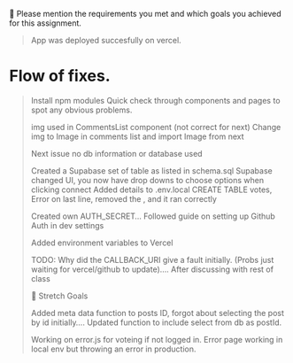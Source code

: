 🎯 Please mention the requirements you met and which goals you achieved for this assignment.

> App was deployed succesfully on vercel.

# Flow of fixes.

> Install npm modules
> Quick check through components and pages to spot any obvious problems.
>
> img used in CommentsList component (not correct for next)
> Change img to Image in comments list and import Image from next
>
> Next issue no db information or database used
>
> Created a Supabase set of table as listed in schema.sql
> Supabase changed UI, you now have drop downs to choose options when clicking connect
> Added details to .env.local
> CREATE TABLE votes, Error on last line, removed the , and it ran correctly
>
> Created own AUTH_SECRET…
> Followed guide on setting up Github Auth in dev settings
>
> Added environment variables to Vercel
>
> TODO: Why did the CALLBACK_URI give a fault initially.
> (Probs just waiting for vercel/github to update)…. After discussing with rest of class
>
> 🎯 Stretch Goals
>
> Added meta data function to posts ID, forgot about selecting the post by id initially…. Updated function to include select from db as postId.
>
> Working on error.js for voteing if not logged in.
> Error page working in local env but throwing an error in production.
